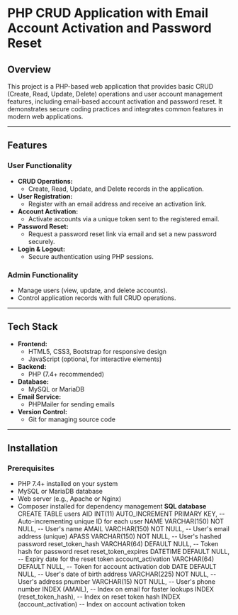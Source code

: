 # PHP CRUD Application with Email Account Activation and Password Reset

## Overview
This project is a PHP-based web application that provides basic CRUD (Create, Read, Update, Delete) operations and user account management features, including email-based account activation and password reset. It demonstrates secure coding practices and integrates common features in modern web applications.

---

## Features

### User Functionality
- **CRUD Operations:**
  - Create, Read, Update, and Delete records in the application.
- **User Registration:**
  - Register with an email address and receive an activation link.
- **Account Activation:**
  - Activate accounts via a unique token sent to the registered email.
- **Password Reset:**
  - Request a password reset link via email and set a new password securely.
- **Login & Logout:**
  - Secure authentication using PHP sessions.

### Admin Functionality
- Manage users (view, update, and delete accounts).
- Control application records with full CRUD operations.

---

## Tech Stack
- **Frontend:**
  - HTML5, CSS3, Bootstrap for responsive design
  - JavaScript (optional, for interactive elements)
- **Backend:**
  - PHP (7.4+ recommended)
- **Database:**
  - MySQL or MariaDB
- **Email Service:**
  - PHPMailer for sending emails
- **Version Control:**
  - Git for managing source code

---

## Installation

### Prerequisites
- PHP 7.4+ installed on your system
- MySQL or MariaDB database
- Web server (e.g., Apache or Nginx)
- Composer installed for dependency management
**SQL database**
CREATE TABLE users 
    AID INT(11) AUTO_INCREMENT PRIMARY KEY, -- Auto-incrementing unique ID for each user
    NAME VARCHAR(150) NOT NULL,             -- User's name
    AMAIL VARCHAR(150) NOT NULL,            -- User's email address (unique)
    APASS VARCHAR(150) NOT NULL,            -- User's hashed password
    reset_token_hash VARCHAR(64) DEFAULT NULL, -- Token hash for password reset
    reset_token_expires DATETIME DEFAULT NULL, -- Expiry date for the reset token
    account_activation VARCHAR(64) DEFAULT NULL, -- Token for account activation
    dob DATE DEFAULT NULL,                  -- User's date of birth
    address VARCHAR(225) NOT NULL,          -- User's address
    pnumber VARCHAR(15) NOT NULL,           -- User's phone number
    INDEX (AMAIL),                          -- Index on email for faster lookups
    INDEX (reset_token_hash),               -- Index on reset token hash
    INDEX (account_activation)              -- Index on account activation token




